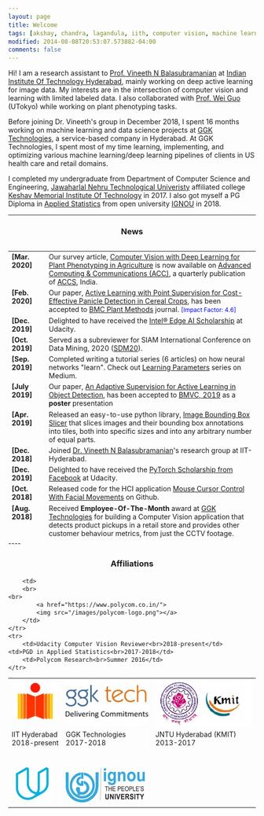 ```yaml
---
layout: page
title: Welcome
tags: [akshay, chandra, lagandula, iith, computer vision, machine learning, deep learning, active learning]
modified: 2014-08-08T20:53:07.573882-04:00
comments: false
---
```


Hi!
I am a research assistant to [Prof. Vineeth N Balasubramanian](https://www.iith.ac.in/~vineethnb/) at [Indian Institute Of Technology Hyderabad](https://cse.iith.ac.in/), mainly working on deep active learning for image data. My interests are in the intersection of computer vision and learning with limited labeled data. I also collaborated with [Prof. Wei Guo](https://scholar.google.co.jp/citations?user=pnMyJLEAAAAJ&hl=zh-CN) (UTokyo) while working on plant phenotyping tasks.  

Before joining Dr. Vineeth's group in December 2018, I spent 16 months working on machine learning and data science projects at [GGK Technologies](https://ggktech.com/), a service-based company in Hyderabad. At GGK Technologies, I spent most of my time learning, implementing, and optimizing various machine learning/deep learning pipelines of clients in US health care and retail domains.

I completed my undergraduate from Department of Computer Science and Engineering, [Jawaharlal Nehru Technological Univeristy](https://jntuh.ac.in/) affiliated college [Keshav Memorial Institute Of Technology](https://kmit.in/) in 2017. I also got myself a PG Diploma in [Applied Statistics](https://github.com/acl21/PGDAST/blob/master/Programme%20Guide%20-%20PGDAST.pdf) from open university [IGNOU](http://www.ignou.ac.in/) in 2018.

----

<h3 align="center">News</h3>
<div style="height:600px;overflow-x:auto;">
<table class='news-table'>
    <col width="15%">
    <col width="85%">
	 <tr>
        <td valign="top"><strong>[Mar. 2020]</strong></td>
        <td>Our survey article, <a href="https://journal.accsindia.org/computer-vision-with-deep-learning-for-plant-phenotyping-in-agriculture-a-survey/">Computer Vision with Deep Learning for Plant Phenotyping in Agriculture</a> is now available on <a href="https://journal.accsindia.org/">Advanced Computing & Communications (ACC)</a>, a quarterly publication of <a href="https://accsindia.org/">ACCS</a>, India. 
        </td>
    </tr>
	 <tr>
        <td valign="top"><strong>[Feb. 2020]</strong></td>
        <td>Our paper, <a href="https://plantmethods.biomedcentral.com/articles/10.1186/s13007-020-00575-8">Active Learning with Point Supervision for Cost-Effective Panicle Detection in Cereal Crops</a>,
        has been accepted to <a href="https://plantmethods.biomedcentral.com/">BMC Plant Methods</a> journal. <span style="color:blue;font-size:12px" >[Impact Factor: 4.6]  </span>
        </td>
    </tr>
    <tr>
        <td valign="top"><strong>[Dec. 2019]</strong></td>
        <td>Delighted to have received the <a href="https://www.udacity.com/scholarships/intel-edge-ai-scholarship">Intel® Edge AI Scholarship</a> at Udacity.
        </td>
    </tr>
    <tr>
        <td valign="top"><strong>[Oct. 2019]</strong></td>
        <td>Served as a subreviewer for SIAM International Conference on Data Mining, 2020 (<a href="https://www.siam.org/conferences/cm/conference/sdm20">SDM20</a>).
        </td>
    </tr>
    <tr>
        <td valign="top"><strong>[Sep. 2019]</strong></td>
        <td>Completed writing a tutorial series (6 articles) on how neural networks "learn". Check out <a href="https://towardsdatascience.com/tagged/learning-parameters">Learning Parameters</a> series on Medium.
        </td>
    </tr>
    <tr>
        <td valign="top"><strong>[July 2019]</strong></td>
        <td>Our paper, <a href="https://arxiv.org/abs/1908.02454">An Adaptive Supervision for Active Learning in Object Detection</a>,
        has been accepted to <a href="https://bmvc2019.org">BMVC, 2019</a> as
        a <b>poster</b> presentation
        </td>
    </tr>
    <tr>
        <td valign="top"><strong>[Apr. 2019]</strong></td>
        <td>Released an easy-to-use python library, <a href="https://github.com/acl21/image_bbox_slicer">Image Bounding Box Slicer</a> that slices images and their bounding box annotations into tiles, both into specific sizes and into any arbitrary number of equal parts.
        </td>
    </tr>
    <tr>
        <td valign="top"><strong>[Dec. 2018]</strong></td>
        <td> Joined <a href="https://www.iith.ac.in/~vineethnb/">Dr. Vineeth N Balasubramanian</a>'s research group at IIT-Hyderabad.
        </td>
    </tr>
        <tr>
        <td valign="top"><strong>[Dec. 2019]</strong></td>
        <td>Delighted to have received the <a href="https://www.udacity.com/facebook-pytorch-scholarship">PyTorch Scholarship from Facebook</a> at Udacity.
        </td>
    </tr>
	<tr>
        <td valign="top"><strong>[Oct. 2018]</strong></td>
        <td>Released code for the HCI application <a href="https://github.com/acl21/Mouse_Cursor_Control_Handsfree">Mouse Cursor Control With Facial Movements</a> on Github.
        </td>
    </tr>
	<tr>
        <td valign="top"><strong>[Aug. 2018]</strong></td>
        <td>Received <b>Employee-Of-The-Month</b> award at <a href="https://ggktech.com/">GGK Technologies</a> for building a Computer Vision application that detects product pickups in a retail store and provides other customer behaviour metrics, from just the CCTV footage.
        </td>
    </tr>
	<tr>
        <td valign="top"><strong>[June 2018]</strong></td>
        <td>Received PG Diploma in Applied Statistics from the open university <a href="https://www.ignou.ac.in/">IGNOU</a> with <b>85%</b> score.
		</td>
    </tr>
</table>
</div>
----

<h3 align="center">Affiliations</h3>
<table align="center" class='affl-pic'>
    <tr>
        <td>
            <a href="https://www.iith.ac.in/">
            <img src="/images/iit-hyderabad-logo.png"></a>
        </td>
	<td>
            <a href="http://www.ggktech.com/">
            <img src="/images/ggk-logo.jpg"></a>
        </td>
	<td>
            <a href="http://jntuh.ac.in/">
            <img src="/images/jntuh-kmit-logo.png"></a>
        </td>
    <tr>
        <tr>
            <td>IIT Hyderabad<br>2018-present</td>
            <td>GGK Technologies<br>2017-2018</td>
            <td>JNTU Hyderabad (KMIT)<br>2013-2017</td>
        </tr>
    </tr>
	<td>
    <br>
    <br>
            <a href="https://www.udacity.com/">
            <img src="/images/udacity-logo.png"></a>
        </td>
        <td>
        <br>
    <br>
            <a href="http://www.ignou.ac.in/">
            <img src="/images/ignou-logo.jpg"></a>
        </td>
        
        <td>
        <br>
    <br>
            <a href="https://www.polycom.co.in/">
            <img src="/images/polycom-logo.png"></a>
        </td>
    </tr>
    <tr>
        <td>Udacity Computer Vision Reviewer<br>2018-present</td>
	<td>PGD in Applied Statistics<br>2017-2018</td>
        <td>Polycom Research<br>Summer 2016</td>
    </tr>
</table>
